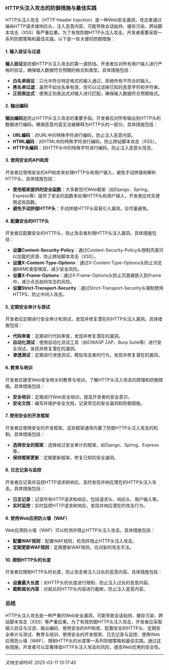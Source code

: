 ### HTTP头注入攻击的防御措施与最佳实践

HTTP头注入攻击（HTTP Header Injection）是一种Web安全漏洞，攻击者通过操纵HTTP请求或响应头，注入恶意内容，可能导致会话劫持、缓存污染、跨站脚本攻击（XSS）等严重后果。为了有效防御HTTP头注入攻击，开发者需要采取一系列防御策略和最佳实践。以下是一些关键的防御措施：

#### 1. 输入验证与过滤
**输入验证**是防御HTTP头注入攻击的第一道防线。开发者应对所有用户输入进行严格的验证，确保输入数据符合预期的格式和类型。具体措施包括：
- **白名单验证**：只允许符合特定格式的输入通过，拒绝所有不符合的输入。
- **黑名单过滤**：虽然不如白名单有效，但可以过滤掉已知的恶意字符和字符串。
- **正则表达式**：使用正则表达式对输入进行匹配，确保输入数据符合预期格式。

#### 2. 输出编码
**输出编码**是防止HTTP头注入攻击的重要手段。开发者应对所有输出到HTTP头的数据进行编码，确保恶意内容无法被解释为HTTP头的一部分。具体措施包括：
- **URL编码**：对URL中的特殊字符进行编码，防止注入恶意内容。
- **HTML编码**：对HTML中的特殊字符进行编码，防止跨站脚本攻击（XSS）。
- **HTTP头编码**：对HTTP头中的特殊字符进行编码，防止注入恶意头信息。

#### 3. 使用安全的API和库
开发者应使用安全的API和库来处理HTTP头和用户输入，避免手动拼接和解析HTTP头。具体措施包括：
- **使用框架提供的安全函数**：大多数现代Web框架（如Django、Spring、Express等）提供了安全的函数来处理HTTP头和用户输入，开发者应优先使用这些函数。
- **避免手动拼接HTTP头**：手动拼接HTTP头容易引入漏洞，应尽量避免。

#### 4. 配置安全的HTTP头
开发者应配置安全的HTTP头，防止攻击者利用HTTP头注入漏洞。具体措施包括：
- **设置Content-Security-Policy**：通过Content-Security-Policy头限制页面可以加载的资源，防止跨站脚本攻击（XSS）。
- **设置X-Content-Type-Options**：通过X-Content-Type-Options头防止浏览器MIME类型嗅探，减少安全风险。
- **设置X-Frame-Options**：通过X-Frame-Options头防止页面被嵌入到iframe中，减少点击劫持攻击的风险。
- **设置Strict-Transport-Security**：通过Strict-Transport-Security头强制使用HTTPS，防止中间人攻击。

#### 5. 定期安全审计与测试
开发者应定期进行安全审计和测试，发现并修复潜在的HTTP头注入漏洞。具体措施包括：
- **代码审查**：定期进行代码审查，发现并修复潜在的漏洞。
- **自动化测试**：使用自动化测试工具（如OWASP ZAP、Burp Suite等）进行安全测试，发现并修复潜在的漏洞。
- **渗透测试**：定期进行渗透测试，模拟攻击者的行为，发现并修复潜在的漏洞。

#### 6. 教育与培训
开发者应接受Web安全相关的教育与培训，了解HTTP头注入攻击的原理和防御措施。具体措施包括：
- **安全培训**：定期进行Web安全培训，提高开发者的安全意识。
- **安全文档**：编写并维护安全文档，记录常见的安全漏洞和防御措施。

#### 7. 使用安全的开发框架
开发者应使用安全的开发框架，这些框架通常内置了防御HTTP头注入攻击的机制。具体措施包括：
- **选择安全的框架**：选择经过安全审计的框架，如Django、Spring、Express等。
- **保持框架更新**：定期更新框架，修复已知的安全漏洞。

#### 8. 日志记录与监控
开发者应记录并监控HTTP请求和响应，及时发现并响应潜在的HTTP头注入攻击。具体措施包括：
- **日志记录**：记录所有HTTP请求和响应，包括请求头、响应头、用户输入等。
- **实时监控**：实时监控HTTP请求和响应，发现并响应潜在的攻击行为。

#### 9. 使用Web应用防火墙（WAF）
Web应用防火墙（WAF）可以检测并阻止HTTP头注入攻击。具体措施包括：
- **配置WAF规则**：配置WAF规则，检测并阻止HTTP头注入攻击。
- **定期更新WAF规则**：定期更新WAF规则，应对新的攻击手法。

#### 10. 限制HTTP头的长度
开发者应限制HTTP头的长度，防止攻击者注入过长的恶意内容。具体措施包括：
- **设置最大长度**：对HTTP头的长度进行限制，防止注入过长的恶意内容。
- **截断超长内容**：对超长的HTTP头内容进行截断，防止注入恶意内容。

### 总结
HTTP头注入攻击是一种严重的Web安全漏洞，可能导致会话劫持、缓存污染、跨站脚本攻击（XSS）等严重后果。为了有效防御HTTP头注入攻击，开发者应采取输入验证与过滤、输出编码、使用安全的API和库、配置安全的HTTP头、定期安全审计与测试、教育与培训、使用安全的开发框架、日志记录与监控、使用Web应用防火墙（WAF）、限制HTTP头的长度等一系列防御策略和最佳实践。通过这些措施，开发者可以显著降低HTTP头注入攻击的风险，提高Web应用的安全性。

---

*文档生成时间: 2025-03-11 13:17:45*























